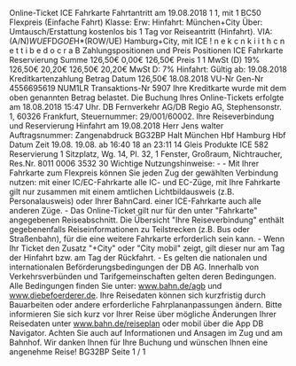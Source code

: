 Online-Ticket ICE Fahrkarte Fahrtantritt am 19.08.2018 1 1, mit 1 BC50 Flexpreis (Einfache Fahrt) Klasse: Erw: Hinfahrt: München+City Über: Umtausch/Erstattung kostenlos bis 1 Tag vor Reiseantritt (Hinfahrt). VIA: (A/N)*WUE*FD*GOE*H*(ROW/UE) Hamburg+City, mit ICE ! n e k c n k i i t h c n e t t i b e d o c r a B Zahlungspositionen und Preis Positionen ICE Fahrkarte Reservierung Summe 126,50€ 0,00€ 126,50€ Preis 1 1 MwSt (D) 19% 126,50€ 20,20€ 126,50€ 20,20€ MwSt D: 7% Hinfahrt: Gültig ab: 19.08.2018 Kreditkartenzahlung Betrag Datum 126,50€ 18.08.2018 VU-Nr Gen-Nr 4556695619 NUM1LR Transaktions-Nr 5907 Ihre Kreditkarte wurde mit dem oben genannten Betrag belastet. Die Buchung Ihres Online-Tickets erfolgte am 18.08.2018 15:47 Uhr. DB Fernverkehr AG/DB Regio AG, Stephensonstr. 1, 60326 Frankfurt, Steuernummer: 29/001/60002. Ihre Reiseverbindung und Reservierung Hinfahrt am 19.08.2018 Herr Jens walter Auftragsnummer: Zangenabdruck BG32BP Halt München Hbf Hamburg Hbf Datum Zeit 19.08. 19.08. ab 16:40 18 an 23:11 14 Gleis Produkte ICE 582 Reservierung 1 Sitzplatz, Wg. 14, Pl. 32, 1 Fenster, Großraum, Nichtraucher, Res.Nr. 8011 0006 3532 30 Wichtige Nutzungshinweise: - - Mit Ihrer Fahrkarte zum Flexpreis können Sie jeden Zug der gewählten Verbindung nutzen: mit einer IC/EC-Fahrkarte alle IC- und EC-Züge, mit Ihre Fahrkarte gilt nur zusammen mit einem amtlichen Lichtbildausweis (z.B. Personalausweis) oder Ihrer BahnCard. einer ICE-Fahrkarte auch alle anderen Züge. - Das Online-Ticket gilt nur für den unter "Fahrkarte" angegebenen Reiseabschnitt. Die Übersicht "Ihre Reiseverbindung" enthält gegebenenfalls Reiseinformationen zu Teilstrecken (z.B. Bus oder Straßenbahn), für die eine weitere Fahrkarte erforderlich sein kann. - Wenn Ihr Ticket den Zusatz "+City" oder "City mobil" zeigt, gilt dieser nur am Tag der Hinfahrt bzw. am Tag der Rückfahrt. - Es gelten die nationalen und internationalen Beförderungsbedingungen der DB AG. Innerhalb von Verkehrsverbünden und Tarifgemeinschaften gelten deren Bedingungen. Alle Bedingungen finden Sie unter: www.bahn.de/agb und www.diebefoerderer.de. Ihre Reisedaten können sich kurzfristig durch Bauarbeiten oder andere erforderliche Fahrplananpassungen ändern. Bitte informieren Sie sich kurz vor Ihrer Reise über mögliche Änderungen Ihrer Reisedaten unter www.bahn.de/reiseplan oder mobil über die App DB Navigator. Achten Sie auch auf Informationen und Ansagen im Zug und am Bahnhof. Wir danken Ihnen für Ihre Buchung und wünschen Ihnen eine angenehme Reise! BG32BP Seite 1 / 1